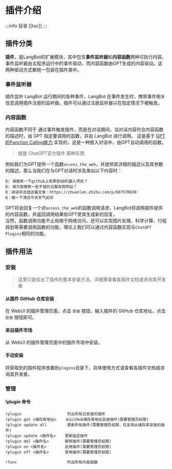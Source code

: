 # 插件介绍

:::info 目录
[[toc]]
:::

## 插件分类

**插件**，是LangBot的扩展模块，其中包含**事件监听器**和**内容函数**两种可执行内容。事件监听器由主程序运行中的事件驱动，而内容函数由GPT生成的内容驱动。这两种驱动方式都统一包装在插件类中。

### 事件监听器

插件监听 LangBot 运行期间的各种事件，LangBot 在事件发生时，携带事件相关信息调用插件注册的监听器。插件可以通过注册监听器以在指定情况下被触发。

### 内容函数

内容函数不同于 通过事件触发插件，而是在对话期间，当对话内容符合内容函数的描述时，由 GPT 指定要调用的函数，并由 LangBot 进行调用。
这是基于 [GPT的Function Calling能力](https://platform.openai.com/docs/guides/gpt/function-calling) 实现的，这是一种嵌入对话中，由GPT自动调用的函数。

> 就是 ChatGPT官方插件 那种东西

例如我们为GPT提供一个函数`access_the_web`，并提供其详细的描述以及其参数的描述，那么当我们在与GPT对话时涉及类似以下内容时：

```
Q: 请搜索一下github上有那些QQ机器人项目？
Q: 请为我搜索一些不错的云服务商网站？
Q：阅读并总结这篇文章：https://zhuanlan.zhihu.com/p/607570830
Q：搜一下清远今天天气如何
```

GPT将会回复一个对`access_the_web`的函数调用请求，LangBot将调用插件提供的内容函数，并返回调用结果给GPT使其生成新的回复。  
当然，函数调用功能不止局限于网络访问，还可以实现图片处理、科学计算、行程规划等需要调用函数的功能，理论上我们可以通过内容函数实现与`ChatGPT Plugins`相同的功能。

## 插件用法

### 安装

> 这里只是给出了插件的基本安装方法，详细需查看各插件文档或咨询其开发者

#### 从插件 GitHub 仓库安装

在 WebUI 的插件管理页面，点击 `安装` 按钮，输入插件的 GitHub 仓库地址，点击 `安装` 按钮即可。

#### 来自插件市场

从 WebUI 的插件管理页面中的插件市场中安装。

#### 手动安装

将获取到的插件程序放置到`plugins`目录下，具体使用方式请查看各插件文档或咨询其开发者。

### 管理

#### !plugin 命令

```
!plugin                    列出所有已安装的插件
!plugin get <储存库地址>    从GitHub储存库地址安装插件(需要管理员权限)
!plugin update all         更新所有插件(需要管理员权限，仅支持从储存库安装的插件)
!plugin update <插件名>    更新指定插件
!plugin del <插件名>       删除插件(需要管理员权限)
!plugin on <插件名>        启用插件(需要管理员权限)
!plugin off <插件名>       禁用插件(需要管理员权限)

!func                      列出所有内容函数
```
